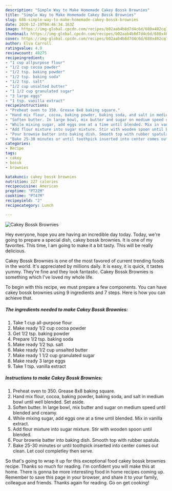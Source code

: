 ```yaml
---
description: "Simple Way to Make Homemade Cakey Bossk Brownies"
title: "Simple Way to Make Homemade Cakey Bossk Brownies"
slug: 686-simple-way-to-make-homemade-cakey-bossk-brownies
date: 2020-12-19T04:46:34.163Z
image: https://img-global.cpcdn.com/recipes/b02aab4b8d7d4c6d/680x482cq70/cakey-bossk-brownies-recipe-main-photo.jpg
thumbnail: https://img-global.cpcdn.com/recipes/b02aab4b8d7d4c6d/680x482cq70/cakey-bossk-brownies-recipe-main-photo.jpg
cover: https://img-global.cpcdn.com/recipes/b02aab4b8d7d4c6d/680x482cq70/cakey-bossk-brownies-recipe-main-photo.jpg
author: Elva Carroll
ratingvalue: 4.9
reviewcount: 40275
recipeingredient:
- "1 cup allpurpose flour"
- "1/2 cup cocoa powder"
- "1/2 tsp. baking powder"
- "1/2 tsp. baking soda"
- "1/2 tsp. salt"
- "1/2 cup unsalted butter"
- "1 1/2 cup granulated sugar"
- "3 large eggs"
- "1 tsp. vanilla extract"
recipeinstructions:
- "Preheat oven to 350. Grease 8x8 baking square."
- "Hand mix flour, cocoa, baking powder, baking soda, and salt in medium bowl until well blended. Set aside."
- "Soften butter. In large bowl, mix butter and sugar on medium speed until blended and creamy."
- "While mixing sugar, add eggs one at a time until blended. Mix in vanilla extract."
- "Add flour mixture into sugar mixture. Stir with wooden spoon until blended."
- "Pour brownie batter into baking dish. Smooth top with rubber spatula."
- "Bake 25-30 minutes or until toothpick inserted into center comes out clean. Let cool completley then serve."
categories:
- Recipe
tags:
- cakey
- bossk
- brownies

katakunci: cakey bossk brownies 
nutrition: 227 calories
recipecuisine: American
preptime: "PT22M"
cooktime: "PT47M"
recipeyield: "2"
recipecategory: Lunch

---
```



![Cakey Bossk Brownies](https://img-global.cpcdn.com/recipes/b02aab4b8d7d4c6d/680x482cq70/cakey-bossk-brownies-recipe-main-photo.jpg)

Hey everyone, hope you are having an incredible day today. Today, we're going to prepare a special dish, cakey bossk brownies. It is one of my favorites. This time, I am going to make it a bit tasty. This will be really delicious.

Cakey Bossk Brownies is one of the most favored of current trending foods in the world. It's appreciated by millions daily. It is easy, it is quick, it tastes yummy. They're fine and they look fantastic. Cakey Bossk Brownies is something which I've loved my whole life.




To begin with this recipe, we must prepare a few components. You can have cakey bossk brownies using 9 ingredients and 7 steps. Here is how you can achieve that.

<!--inarticleads1-->

##### The ingredients needed to make Cakey Bossk Brownies:

1. Take 1 cup all-purpose flour
1. Make ready 1/2 cup cocoa powder
1. Get 1/2 tsp. baking powder
1. Prepare 1/2 tsp. baking soda
1. Make ready 1/2 tsp. salt
1. Make ready 1/2 cup unsalted butter
1. Make ready 1 1/2 cup granulated sugar
1. Make ready 3 large eggs
1. Take 1 tsp. vanilla extract




<!--inarticleads2-->

##### Instructions to make Cakey Bossk Brownies:

1. Preheat oven to 350. Grease 8x8 baking square.
1. Hand mix flour, cocoa, baking powder, baking soda, and salt in medium bowl until well blended. Set aside.
1. Soften butter. In large bowl, mix butter and sugar on medium speed until blended and creamy.
1. While mixing sugar, add eggs one at a time until blended. Mix in vanilla extract.
1. Add flour mixture into sugar mixture. Stir with wooden spoon until blended.
1. Pour brownie batter into baking dish. Smooth top with rubber spatula.
1. Bake 25-30 minutes or until toothpick inserted into center comes out clean. Let cool completley then serve.




So that's going to wrap it up for this exceptional food cakey bossk brownies recipe. Thanks so much for reading. I'm confident you will make this at home. There is gonna be more interesting food in home recipes coming up. Remember to save this page in your browser, and share it to your family, colleague and friends. Thanks again for reading. Go on get cooking!
